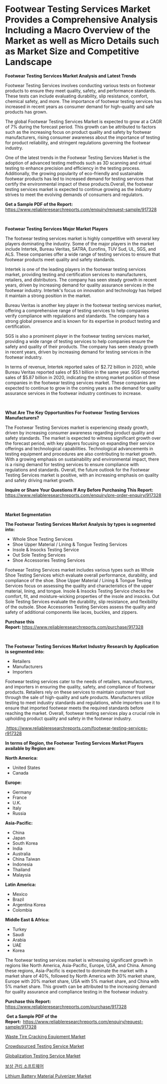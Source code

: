 <p><h1>Footwear Testing Services Market Provides a Comprehensive Analysis Including a Macro Overview of the Market as well as Micro Details such as Market Size and Competitive Landscape</h1></p><p><strong>Footwear Testing Services Market Analysis and Latest Trends</strong></p>
<p><p>Footwear Testing Services involves conducting various tests on footwear products to ensure they meet quality, safety, and performance standards. These tests can include evaluating durability, slip resistance, comfort, chemical safety, and more. The importance of footwear testing services has increased in recent years as consumer demand for high-quality and safe products has grown.</p><p>The global Footwear Testing Services Market is expected to grow at a CAGR of 7% during the forecast period. This growth can be attributed to factors such as the increasing focus on product quality and safety by footwear manufacturers, rising consumer awareness about the importance of testing for product reliability, and stringent regulations governing the footwear industry. </p><p>One of the latest trends in the Footwear Testing Services Market is the adoption of advanced testing methods such as 3D scanning and virtual testing to enhance precision and efficiency in the testing process. Additionally, the growing popularity of eco-friendly and sustainable footwear products has led to increased demand for testing services that certify the environmental impact of these products.Overall, the footwear testing services market is expected to continue growing as the industry strives to meet the evolving demands of consumers and regulators.</p></p>
<p><strong>Get a Sample PDF of the Report:&nbsp;</strong> <a href="https://www.reliableresearchreports.com/enquiry/request-sample/917328">https://www.reliableresearchreports.com/enquiry/request-sample/917328</a></p>
<p>&nbsp;</p>
<p><strong>Footwear Testing Services Major Market Players</strong></p>
<p><p>The footwear testing services market is highly competitive with several key players dominating the industry. Some of the major players in the market include Intertek, Bureau Veritas, SATRA, Eurofins, TUV Sud, UL, SGS, and ALS. These companies offer a wide range of testing services to ensure that footwear products meet quality and safety standards.</p><p>Intertek is one of the leading players in the footwear testing services market, providing testing and certification services to manufacturers, retailers, and distributors. The company has seen steady growth in recent years, driven by increasing demand for quality assurance services in the footwear industry. Intertek's focus on innovation and technology has helped it maintain a strong position in the market.</p><p>Bureau Veritas is another key player in the footwear testing services market, offering a comprehensive range of testing services to help companies verify compliance with regulations and standards. The company has a strong global presence and is known for its expertise in product testing and certification.</p><p>SGS is also a prominent player in the footwear testing services market, providing a wide range of testing services to help companies ensure the safety and quality of their products. The company has seen steady growth in recent years, driven by increasing demand for testing services in the footwear industry.</p><p>In terms of revenue, Intertek reported sales of $2.72 billion in 2020, while Bureau Veritas reported sales of $5.1 billion in the same year. SGS reported sales of $5.87 billion in 2020, indicating the strong market position of these companies in the footwear testing services market. These companies are expected to continue to grow in the coming years as the demand for quality assurance services in the footwear industry continues to increase.</p></p>
<p>&nbsp;</p>
<p><strong>What Are The Key Opportunities For Footwear Testing Services Manufacturers?</strong></p>
<p><p>The Footwear Testing Services market is experiencing steady growth, driven by increasing consumer awareness regarding product quality and safety standards. The market is expected to witness significant growth over the forecast period, with key players focusing on expanding their service offerings and technological capabilities. Technological advancements in testing equipment and procedures are also contributing to market growth. With a growing emphasis on sustainability and environmental impact, there is a rising demand for testing services to ensure compliance with regulations and standards. Overall, the future outlook for the Footwear Testing Services market is positive, with an increasing emphasis on quality and safety driving market growth.</p></p>
<p><strong>Inquire or Share Your Questions If Any Before Purchasing This Report:</strong> <a href="https://www.reliableresearchreports.com/enquiry/pre-order-enquiry/917328">https://www.reliableresearchreports.com/enquiry/pre-order-enquiry/917328</a></p>
<p>&nbsp;</p>
<p><strong>Market Segmentation</strong></p>
<p><strong>The Footwear Testing Services Market Analysis by types is segmented into:</strong></p>
<p><ul><li>Whole Shoe Testing Services</li><li>Shoe Upper Material / Lining & Tongue Testing Services</li><li>Insole & Insocks Testing Service</li><li>Out Sole Testing Services</li><li>Shoe Accessories Testing Services</li></ul></p>
<p><p>Footwear Testing Services market includes various types such as Whole Shoe Testing Services which evaluate overall performance, durability, and compliance of the shoe. Shoe Upper Material / Lining & Tongue Testing Services focus on assessing the quality and characteristics of the upper material, lining, and tongue. Insole & Insocks Testing Service checks the comfort, fit, and moisture-wicking properties of the insole and insocks. Out Sole Testing Services evaluate the durability, slip resistance, and flexibility of the outsole. Shoe Accessories Testing Services assess the quality and safety of additional components like laces, buckles, and zippers.</p></p>
<p><strong>Purchase this Report:&nbsp;</strong><a href="https://www.reliableresearchreports.com/purchase/917328">https://www.reliableresearchreports.com/purchase/917328</a></p>
<p>&nbsp;</p>
<p><strong>The Footwear Testing Services Market Industry Research by Application is segmented into:</strong></p>
<p><ul><li>Retailers</li><li>Manufacturers</li><li>Importers</li></ul></p>
<p><p>Footwear testing services cater to the needs of retailers, manufacturers, and importers in ensuring the quality, safety, and compliance of footwear products. Retailers rely on these services to maintain customer trust through the sale of high-quality and safe products. Manufacturers utilize testing to meet industry standards and regulations, while importers use it to ensure that imported footwear meets the required standards before reaching the market. Overall, footwear testing services play a crucial role in upholding product quality and safety in the footwear industry.</p></p>
<p><a href="https://www.reliableresearchreports.com/footwear-testing-services-r917328">&nbsp;https://www.reliableresearchreports.com/footwear-testing-services-r917328</a></p>
<p><strong>In terms of Region, the Footwear Testing Services Market Players available by Region are:</strong></p>
<p>
    <p> <strong> North America: </strong>
        <ul>
            <li>United States</li>
            <li>Canada</li>
        </ul>
        </p> 
    <p> <strong> Europe: </strong>
        <ul>
            <li>Germany</li>
            <li>France</li>
            <li>U.K.</li>
            <li>Italy</li>
            <li>Russia</li>
        </ul>
        </p> 
    <p> <strong> Asia-Pacific: </strong>
        <ul>
            <li>China</li>
            <li>Japan</li>
            <li>South Korea</li>
            <li>India</li>
            <li>Australia</li>
            <li>China Taiwan</li>
            <li>Indonesia</li>
            <li>Thailand</li>
            <li>Malaysia</li>
        </ul>
        </p> 
    <p> <strong> Latin America: </strong>
        <ul>
            <li>Mexico</li>
            <li>Brazil</li>
            <li>Argentina Korea</li>
            <li>Colombia</li>
        </ul>
        </p> 
    <p> <strong> Middle East & Africa: </strong>
        <ul>
            <li>Turkey</li>
            <li>Saudi</li>
            <li>Arabia</li>
            <li>UAE</li>
            <li>Korea</li>
        </ul>
    </p>
    </p>
<p><p>The footwear testing services market is witnessing significant growth in regions like North America, Asia-Pacific, Europe, USA, and China. Among these regions, Asia-Pacific is expected to dominate the market with a market share of 40%, followed by North America with 30% market share, Europe with 20% market share, USA with 5% market share, and China with 5% market share. This growth can be attributed to the increasing demand for quality assurance and compliance testing in the footwear industry.</p></p>
<p><strong>Purchase this Report: </strong><a href="https://www.reliableresearchreports.com/purchase/917328">https://www.reliableresearchreports.com/purchase/917328</a></p>
<p>&nbsp;<strong>Get a Sample PDF of the Report:&nbsp;&nbsp;</strong><a href="https://www.reliableresearchreports.com/enquiry/request-sample/917328">https://www.reliableresearchreports.com/enquiry/request-sample/917328</a></p>
<p><strong></strong></p>
<p><p><a href="https://www.linkedin.com/pulse/waste-tire-cracking-equipment-market-size-reveals-best-marketing-vztaf">Waste Tire Cracking Equipment Market</a></p><p><a href="https://github.com/seekum/Market-Research-Report-List-2/blob/main/crowdsourced-testing-service-market.md">Crowdsourced Testing Service Market</a></p><p><a href="https://github.com/timeliteaut/Market-Research-Report-List-2/blob/main/globalization-testing-service-market.md">Globalization Testing Service Market</a></p><p><a href="https://github.com/durgin521/Market-Research-Report-List-1/blob/main/377615454160.md">보상 관리 소프트웨어</a></p><p><a href="https://www.linkedin.com/pulse/lithium-battery-material-pulverizernbspmarket-focuses-market-qture?trackingId=ZFc%2FzmWUeT1xiJR5CifbCw%3D%3D">Lithium Battery Material Pulverizer Market</a></p></p>